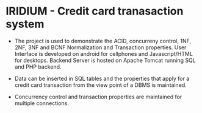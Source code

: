 # IRIDIUM - Credit card tranasaction system

* The project is used to demonstrate the ACID, concurreny control, 1NF, 2NF, 3NF and BCNF Normalization and Transaction properties.
User Interface is developed on android for cellphones and Javascript/HTML for desktops. Backend Server is hosted on Apache Tomcat running SQL and PHP backend.

* Data can be inserted in SQL tables and the properties that apply for a credit card transaction from the view point of a DBMS is maintained.

* Concurrency control and transaction properties are maintained for multiple connections.

